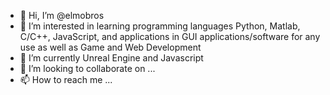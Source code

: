 - 👋 Hi, I’m @elmobros
- 👀 I’m interested in learning programming languages Python, Matlab, C/C++, JavaScript, and applications in GUI applications/software for any use as well as Game and Web Development
- 🌱 I’m currently Unreal Engine and Javascript
- 💞️ I’m looking to collaborate on ... 
- 📫 How to reach me ... 

<!---
elmobros/elmobros is a ✨ special ✨ repository because its `README.md` (this file) appears on your GitHub profile.
You can click the Preview link to take a look at your changes.
--->
